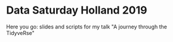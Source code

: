 # Data Saturday Holland 2019

Here you go: slides and scripts for my talk "A journey through the TidyveRse"

